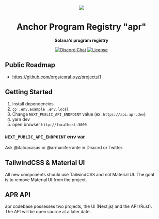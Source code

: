 <div align="center">
  <img src="./public/boxes.png" />

  <h1>Anchor Program Registry "apr"</h1>

  <p>
    <strong>Solana's program registry</strong>
  </p>

  <p>
    <a href="https://discord.gg/PDeRXyVURd"><img alt="Discord Chat" src="https://img.shields.io/discord/889577356681945098?color=blueviolet" /></a>
    <a href="https://opensource.org/licenses/Apache-2.0"><img alt="License" src="https://img.shields.io/github/license/project-serum/anchor?color=blueviolet" /></a>
  </p>
</div>

## Public Roadmap

- https://github.com/orgs/coral-xyz/projects/1

## Getting Started

1. Install dependencies
2. `cp .env.example .env.local`
3. Change `NEXT_PUBLIC_API_ENDPOINT` value (ex. `https://api.apr.dev`)
4. yarn dev
5. open browser `http://localhost:3000`

### `NEXT_PUBLIC_API_ENDPOINT` env var

Ask @italoacasas or @armaniferrante in Discord or Twitter.

## TailwindCSS & Material UI

All new components should use TailwindCSS and not Material UI. The goal is to remove Material UI from the project.

## APR API

apr codebase possesses two projects, the UI (Next.js) and the API (Rust). The API will be open source at a later date.
